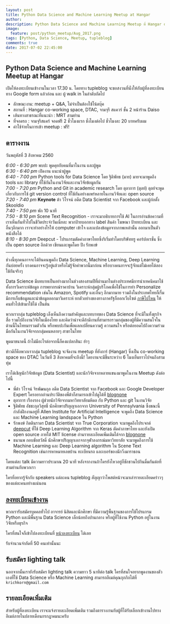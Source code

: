 ```yaml
---
layout: post
title: Python Data Science and Machine Learning Meetup at Hangar
author:
description: Python Data Science and Machine Learning Meetup ที่ Hangar co-working space ของ DTAC จัดโดยทีม tupleblog
image:
  feature: post/python_meetup/Aug_2017.png
tags: [Python, Data Science, Meetup, tupleblog]
comments: true
date: 2017-07-02 22:45:00
---
```


## Python Data Science and Machine Learning Meetup at Hangar

เปิดให้ลงทะเบียนเข้างานในเวลา 17.30 น. โดยทาง tupleblog จะขอสงวนที่นั่งให้กับผู้ที่ลงทะเบียนทาง Google form แล้วก่อน และ ผู้ walk in ในลำดับถัดไป

- ลักษณะงาน: meetup + Q&A, ไม่จำเป็นต้องใช้โน้ตบุ๊ค
- สถานที่ : Hangar co-working space, DTAC, จามจุรี สแควร์ ชั้น 2 หน้าร้าน Daiso
- เส้นทางสาธรณะที่แนะนำ : MRT สามย่าน
- ที่จอดรถ : จามจุรีสแคร์ จอดฟรี 2 ชั่วโมงแรก ชั่งโมงต่อไป ชั่วโมงละ 20 บาทครับผม
- ค่าใช้จ่ายในการเข้า meetup : ฟรี!

## ตารางงาน

วันพฤหัสที่ 3 สิงหาคม 2560

_6:00 - 6:30 pm_ พบปะ พูดคุยกับคนที่มาในงาน และผู้พูด<br>
_6:30 - 6:40 pm_ เปิดงาน แนะนำผู้พูด<br>
_6:40 - 7:00 pm_ Python tools for Data Science โดย ฐิติพัทธ (มาย) มายจะมาพูดถึง tools และ
library ที่ใช้กันในงานวิจัยและงานวิจัยข้อมูลกัน<br>
_7:00 - 7:20 pm_ Python and Git in academic research โดย ตุลาการ (ตุลย์) ตุลย์จะพูดเกี่ยวกับการใช้
git version control ที่ใช้กันอย่างแพร่หลายในงานวิจัยและ open source<br>
_7:20 - 7:40 pm_ **Keynote** ต้า วิโรจน์ อดีต Data Scientist จาก Facebook และผู้ก่อตั้ง Skooldio<br>
_7:40 - 7:50 pm_ พัก 10 นาที<br>
_7:50 - 8:10 pm_ Scene Text Recognition - เราจะมาอธิบายการใช้ AI ในการอ่านข้อความที่เราเห็นกันทั่วไปในชีวิตประจำวันเนี่ยละ พวกป้ายบอกทาง label สินค้า โฆษณา ป้ายทะเบียน และอื่นๆอีกมาก เราจะทำอย่างไรให้ computer เข้าใจ และแปลงข้อมูลจากภาพเหล่านั้น ออกมาเป็นตัวหนังสือได้<br>
_8:10 - 8:30 pm_ Deepcut - โปรแกรมตัดคำภาษาไทยซึ่งริเริ่มทำโดยบริษัททรู คอร์ปอเรชั่น ซึ่งเป็น open source อีกด้วย เขียนและพูดโดย ปึง รักพงษ์<br>

<hr>


ช่วงนี้ทุกคนอาจจะได้ยินคนพูดถึง Data Science, Machine Learning, Deep Learning กันบ่อยครั้ง
บางคนอาจจะรู้อยู่แล้วหรือไม่รู้จักคำพวกนี้มาก่อน หรือบางคนอาจจะรู้จักแต่ไม่เคยได้ลองใช้กันจริงๆ

Data Science มีบทบาทเป็นอย่างมากในช่วงสองสามปีที่ผ่านมาในต่างประเทศ​ มีการนำเทคนิคมาใช้
ทั้งการวิเคราะห์ข้อมูล การพยากรณ์ราคาบ้าน วิเคราะห์กลุ่มผู้บริโภคเพื่อใช้ในการทำ Personalize recommendation เช่นใน Amazon,
Spotify และอื่นๆ อีกมากมาย รวมถึงในประเทศไทยก็เรื่มมีการเก็บข้อมูลและนำข้อมูลออกมาวิเคราะห์ ยกตัวอย่างของทางภาครัฐก็ออกเว็บไซต์
[ภาษีไปไหน](https://govspending.data.go.th/) ให้คนทั่วไปเข้ามาใช้ได้ เป็นต้น

พวกเรากลุ่ม tupleblog เล็งเห็นถึงความสำคัญและบทบาทของ Data Science ที่จะมีในทั้งธุรกิจ สื่อ รวมไปถึงงานวิจัยในเมืองไทย
และคิดว่าน่าจะดีถ้ามีงานที่สามารถรวมกลุ่มของผู้ที่มีความสนใจในด้านนี้ในไทยมารวมตัวกัน หรือพบปะกันเพื่อแลกเปลี่ยนความรู้
ความสนใจ หรือต่อยอดไปถึงความร่วมมือกันในงานวิจัยจากกลุ่มคนหลายๆ สาขาในไทย

พูดมาขนาดนี้ ถ้าไม่มีอะไรต่อจากนี้ก็คงแปลกสินะ ฮ่าๆ

ข่าวดีก็คือพวกเรากลุ่ม tupleblog จะจัดงาน meetup ที่ฮังการ์ (Hangar) ซึ่งเป็น co-working space ของ DTAC ในวันที่ 3 สิงหาคมที่จะถึงนี้!
โดยงานจะมีขึ้นระหว่าง 6 โมงเย็นยาวไปจนถึงสามทุ่ม

เราได้เชิญนักวิจัยข้อมูล (Data Scientist) และนักวิจัยจากหลายแขนงมาพูดในงาน Meetup ดังต่อไปนี้

- พี่ต้า วิโรจน์ จิรพัฒนกุล อดีต Data Scientist จาก Facebook และ Google Developer Expert ใครอยากอ่านประวัติของพี่ต้าก็สามารถเข้าไปดูได้ที่ [blognone](https://www.blognone.com/node/70257)
- ตุลาการ เรืองรอง ผู้ช่วยนักวิจัยจากมหาวิทยาลัยมหิดล กับ Python และ git ในงานวิจัย
- ฐิติพัทธ อัชชะกุลวิสุทธิ์ นักศึกษาปริญญาเอกจาก University of Pennsylvania ซึ่งขณะนี้กำลังฝึกงานอยู่ที่
Allen Institute for Artificial Intelligence จะพูดถึง Data Science และ Machine Learning landspace ใน Python
- รักพงษ์ กิตตินราดร Data Scientist จาก True Corporation จะมาพูดถึงโปรเจกต์ [deepcut](https://github.com/rkcosmos/deepcut) ที่ใช้
Deep Learning Algorithm จาก Keras ตัดคำภาษาไทย และยังเปิด open source ภายใต้ MIT license อ่านรายละเอียดเพิ่มเติมได้จาก [blognone](https://www.blognone.com/node/93500)
- ธนานพ กอบชัยสวัสดิ์ นักศึกษาปริญญาเอกจากจุฬาลงกรณ์มหาวิทยาลัย จะมาพูดถึงการใช้ Machine Learning และ Deep Learning algorithm
ใน Scene Text Recognition เช่นการหาหมายเลขบ้าน ทะเบียนรถ และเบอร์ของนักวิ่งมาราธอน

โดยแต่ละ talk มีความยาวประมาณ​ 20 นาที หลังจากงานถ้าใครยังไหวอยู่ก็ชักชวนไปกินดื่มกันต่อที่สามย่านกับพวกเรา

ใครที่อยากรู้จักกับ speakers แต่ละคน tupleblog สัญญาว่าโพสต์หน้าจะมาเล่ารายละเอียดคร่าวๆของแต่ละคนอย่างแน่นอน

## [ลงทะเบียนเข้างาน](https://docs.google.com/forms/d/12a00MMV4w60wG6p74uhanapoYZ9gTeGFYWn9IbDxqjk/viewform?edit_requested=true)

พวกเรารับสมัครบุคคลทั่วไป อาจารย์ นิสิตและนักศึกษา ที่มีความรู้พื้นฐานของการใช้โปรแกรม Python
และมีพื้นฐาน Data Science เล็กน้อยถึงปานกลาง หรือผู้ที่ใช้งาน Python อยู่ในงานวิจัยหรือธุรกิจ

ใครที่สนใจก็เข้าไปลงทะเบียนที่  [หน้าลงทะเบียน](https://docs.google.com/forms/d/12a00MMV4w60wG6p74uhanapoYZ9gTeGFYWn9IbDxqjk/viewform?edit_requested=true) ได้เลย

รับจำนวนจำกัดที่ 50 คนเท่านั้นนะ


## รับสมัคร lighting talk

นอกจากนั้นเรายังรับสมัคร lighting talk ความยาว 5 นาทีต่อ talk ใครที่สนใจอยากพูดงานของตัวเองที่ใช้
Data Science หรือ Machine Learning สามารถอีเมล์คุณกุกกิกได้ที่ `krichkorn@gmail.com`


## รายละเอียดเพิ่มเติม

สำหรับผู้ที่ลงทะเบียน เราจะแจ้งรายละเอียดเพิ่มเติม รวมถึงตารางงานกับผู้ที่ได้รับเลือกเข้างานไปทางอีเมล์ภายในปลายเดือนกรกฎาคมนะครับ

